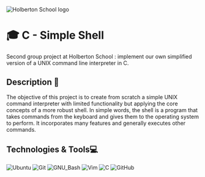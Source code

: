 ![Holberton School logo](https://user-images.githubusercontent.com/120781178/229278297-98c6e4b7-f15f-4788-a893-15cb97f10351.png)

# :mortar_board: C - Simple Shell

Second group project at Holberton School : implement our own simplified version of a UNIX command line interpreter in C.


## Description :scroll:

The objective of this project is to create from scratch a simple UNIX command interpreter with limited functionality but applying the core concepts of a more robust shell. In simple words, the shell is a program that takes commands from the keyboard and gives them to the operating system to perform. It incorporates many features and generally executes other commands.

## Technologies & Tools:computer:

![Ubuntu](https://img.shields.io/badge/≡-Ubuntu-E95420?&style=flat-square&logo=Ubuntu&labelColor=282828)
![Git](https://img.shields.io/badge/≡-Git-F05032?logo=git&style=flat-square&labelColor=282828)
![GNU_Bash](https://img.shields.io/badge/≡-GNU_Bash-4EAA25?logo=GNU-Bash&style=flat-square&labelColor=282828)
![Vim](https://img.shields.io/badge/≡-Vim-019733?logo=Vim&style=flat-square&logoColor=019733&labelColor=282828)
![C](https://img.shields.io/badge/≡-C-A8B9CC?logo=C&style=flat-square&labelColor=282828)
![GitHub](https://img.shields.io/badge/≡-GitHub-181717?logo=GitHub&style=flat-square&labelColor=282828)
